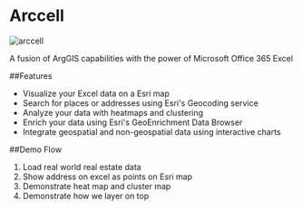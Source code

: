 # Arccell

![arccell](excel-addin/App\\Home\\arccelllogo.png)  

A fusion of ArgGIS capabilities with the power of Microsoft Office 365 Excel

##Features
* Visualize your Excel data on a Esri map
* Search for places or addresses using Esri's Geocoding service
* Analyze your data with heatmaps and clustering
* Enrich your data using Esri's GeoEnrichment Data Browser
* Integrate geospatial and non-geospatial data using interactive charts

##Demo Flow
1. Load real world real estate data
2. Show address on excel as points on Esri map
3. Demonstrate heat map and cluster map
4. Demonstrate how we layer on top
